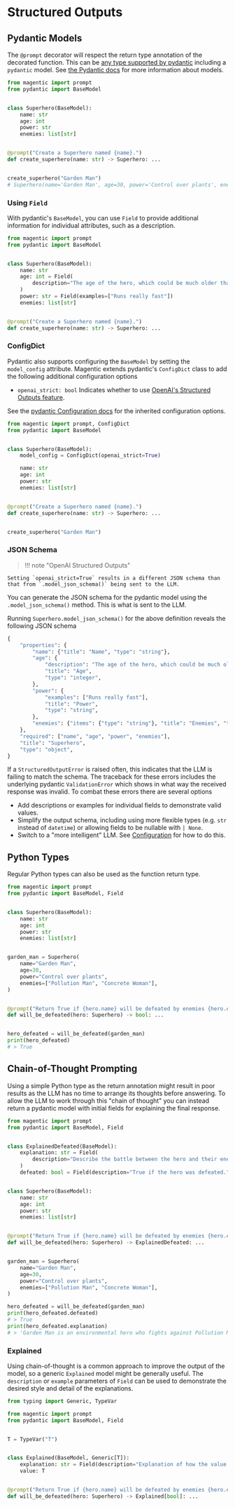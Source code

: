 # Structured Outputs

## Pydantic Models

The `@prompt` decorator will respect the return type annotation of the decorated function. This can be [any type supported by pydantic](https://docs.pydantic.dev/latest/usage/types/types/) including a `pydantic` model. See [the Pydantic docs](https://docs.pydantic.dev/latest/concepts/models/) for more information about models.

```python
from magentic import prompt
from pydantic import BaseModel


class Superhero(BaseModel):
    name: str
    age: int
    power: str
    enemies: list[str]


@prompt("Create a Superhero named {name}.")
def create_superhero(name: str) -> Superhero: ...


create_superhero("Garden Man")
# Superhero(name='Garden Man', age=30, power='Control over plants', enemies=['Pollution Man', 'Concrete Woman'])
```

### Using `Field`

With pydantic's `BaseModel`, you can use `Field` to provide additional information for individual attributes, such as a description.

```python hl_lines="7-10"
from magentic import prompt
from pydantic import BaseModel


class Superhero(BaseModel):
    name: str
    age: int = Field(
        description="The age of the hero, which could be much older than humans."
    )
    power: str = Field(examples=["Runs really fast"])
    enemies: list[str]


@prompt("Create a Superhero named {name}.")
def create_superhero(name: str) -> Superhero: ...
```

### ConfigDict

Pydantic also supports configuring the `BaseModel` by setting the `model_config` attribute. Magentic extends pydantic's `ConfigDict` class to add the following additional configuration options

- `openai_strict: bool` Indicates whether to use [OpenAI's Structured Outputs feature](https://platform.openai.com/docs/guides/structured-outputs/introduction).

See the [pydantic Configuration docs](https://docs.pydantic.dev/latest/api/config/) for the inherited configuration options.

```python hl_lines="1 6"
from magentic import prompt, ConfigDict
from pydantic import BaseModel


class Superhero(BaseModel):
    model_config = ConfigDict(openai_strict=True)

    name: str
    age: int
    power: str
    enemies: list[str]


@prompt("Create a Superhero named {name}.")
def create_superhero(name: str) -> Superhero: ...


create_superhero("Garden Man")
```

### JSON Schema

> !!! note "OpenAI Structured Outputs"

    Setting `openai_strict=True` results in a different JSON schema than that from `.model_json_schema()` being sent to the LLM.

You can generate the JSON schema for the pydantic model using the `.model_json_schema()` method. This is what is sent to the LLM.

Running `Superhero.model_json_schema()` for the above definition reveals the following JSON schema

```python
{
    "properties": {
        "name": {"title": "Name", "type": "string"},
        "age": {
            "description": "The age of the hero, which could be much older than humans.",
            "title": "Age",
            "type": "integer",
        },
        "power": {
            "examples": ["Runs really fast"],
            "title": "Power",
            "type": "string",
        },
        "enemies": {"items": {"type": "string"}, "title": "Enemies", "type": "array"},
    },
    "required": ["name", "age", "power", "enemies"],
    "title": "Superhero",
    "type": "object",
}
```

If a `StructuredOutputError` is raised often, this indicates that the LLM is failing to match the schema. The traceback for these errors includes the underlying pydantic `ValidationError` which shows in what way the received response was invalid. To combat these errors there are several options

- Add descriptions or examples for individual fields to demonstrate valid values.
- Simplify the output schema, including using more flexible types (e.g. `str` instead of `datetime`) or allowing fields to be nullable with `| None`.
- Switch to a "more intelligent" LLM. See [Configuration](configuration.md) for how to do this.

## Python Types

Regular Python types can also be used as the function return type.

```python
from magentic import prompt
from pydantic import BaseModel, Field


class Superhero(BaseModel):
    name: str
    age: int
    power: str
    enemies: list[str]


garden_man = Superhero(
    name="Garden Man",
    age=30,
    power="Control over plants",
    enemies=["Pollution Man", "Concrete Woman"],
)


@prompt("Return True if {hero.name} will be defeated by enemies {hero.enemies}")
def will_be_defeated(hero: Superhero) -> bool: ...


hero_defeated = will_be_defeated(garden_man)
print(hero_defeated)
# > True
```

## Chain-of-Thought Prompting

Using a simple Python type as the return annotation might result in poor results as the LLM has no time to arrange its thoughts before answering. To allow the LLM to work through this "chain of thought" you can instead return a pydantic model with initial fields for explaining the final response.

```python hl_lines="5-9 20"
from magentic import prompt
from pydantic import BaseModel, Field


class ExplainedDefeated(BaseModel):
    explanation: str = Field(
        description="Describe the battle between the hero and their enemy."
    )
    defeated: bool = Field(description="True if the hero was defeated.")


class Superhero(BaseModel):
    name: str
    age: int
    power: str
    enemies: list[str]


@prompt("Return True if {hero.name} will be defeated by enemies {hero.enemies}")
def will_be_defeated(hero: Superhero) -> ExplainedDefeated: ...


garden_man = Superhero(
    name="Garden Man",
    age=30,
    power="Control over plants",
    enemies=["Pollution Man", "Concrete Woman"],
)

hero_defeated = will_be_defeated(garden_man)
print(hero_defeated.defeated)
# > True
print(hero_defeated.explanation)
# > 'Garden Man is an environmental hero who fights against Pollution Man ...'
```

### Explained

Using chain-of-thought is a common approach to improve the output of the model, so a generic `Explained` model might be generally useful. The `description` or `example` parameters of `Field` can be used to demonstrate the desired style and detail of the explanations.

```python
from typing import Generic, TypeVar

from magentic import prompt
from pydantic import BaseModel, Field


T = TypeVar("T")


class Explained(BaseModel, Generic[T]):
    explanation: str = Field(description="Explanation of how the value was determined.")
    value: T


@prompt("Return True if {hero.name} will be defeated by enemies {hero.enemies}")
def will_be_defeated(hero: Superhero) -> Explained[bool]: ...
```
